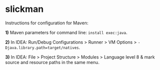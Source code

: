 # slickman

Instructions for configuration for Maven:

**1)** Maven parameters for command line: `install exec:java`.

**2)** In IDEA: Run/Debug Configurations > Runner > VM Options > `-Djava.library.path=target/natives`.

**3)** In IDEA: File > Project Structure > Modules > Language level 8 & mark source and resource paths in the same menu.
